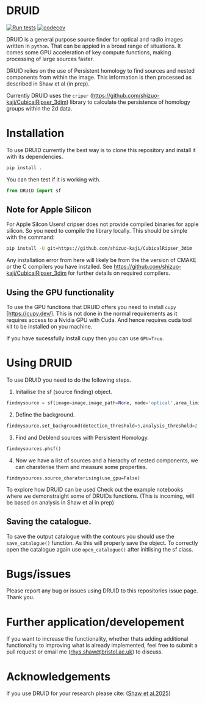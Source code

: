 # DRUID
[![Run tests](https://github.com/RhysAlfShaw/DRUID/actions/workflows/pytest.yaml/badge.svg)](https://github.com/RhysAlfShaw/DRUID/actions/workflows/pytest.yaml)
[![codecov](https://codecov.io/gh/RhysAlfShaw/DRUID/graph/badge.svg?token=C4KD4C6IXA)](https://codecov.io/gh/RhysAlfShaw/DRUID)

DRUID is a general purpose source finder for optical and radio images written in `python`. That can be appied in a broad range of situations. It comes some GPU acceleration of key compute functions, making processing of large sources faster.

DRUID relies on the use of Persistent homology to find sources and nested components from within the image. This information is then processed as described in Shaw et al (in prep). 

Currently DRUID uses the `criper` (https://github.com/shizuo-kaji/CubicalRipser_3dim) library to calculate the persistence of homology groups within the 2d data.

# Installation

To use DRUID currently the best way is to clone this repository and install it with its dependencies.

```bash
pip install .
```

You can then test if it is working with.

```python
from DRUID import sf
```
## Note for Apple Silicon

For Apple Silcon Users! cripser does not provide compiled binaries for apple silicon. So you need to compile the library locally. This should be simple with the command:

```bash
pip install -U git+https://github.com/shizuo-kaji/CubicalRipser_3dim
```

Any installation error from here will likely be from the the version of CMAKE or the C compilers you have installed. See https://github.com/shizuo-kaji/CubicalRipser_3dim for further details on required compilers.

## Using the GPU functionality

To use the GPU functions that DRUID offers you need to install `cupy` [https://cupy.dev/].
This is not done in the normal requirements as it requires access to a Nvidia GPU with Cuda. And hence requires cuda tool kit to be installed on you machine.

If you have sucessfully install cupy then you can use `GPU=True`.

# Using DRUID

To use DRUID you need to do the following steps.

1. Initailise the sf (source finding) object.
```python
findmysource = sf(image=image,image_path=None, mode='optical',area_limit=5,GPU=True, header=header)
```
2. Define the background.
```python
findmysource.set_background(detection_threshold=5,analysis_threshold=2,mode='rms')
```
3. Find and Deblend sources with Persistent Homology.
```python
findmysources.phsf()
```
4. Now we have a list of sources and a hierachy of nested components, we can charaterise them and measure some properties.

```pythons
findmysources.source_charaterising(use_gpu=False)
```

To explore how DRUID can be used Check out the example notebooks where we demonstraight some of DRUIDs functions. (This is incoming, will be based on analysis in Shaw et al in prep)

## Saving the catalogue.
To save the output catalogue with the contours you should use the ```save_catalogue()``` function. As this will properly save the object. To correctly open the catalogue again use ```open_catalogue()``` after initlising the sf class.

# Bugs/issues

Please report any bug or issues using DRUID to this repositories issue page. Thank you.

# Further application/developement

If you want to increase the functionality, whether thats adding additional functionality to improving what is already implemented, feel free to submit a pull request or email me (rhys.shaw@bristol.ac.uk) to discuss.

# Acknowledgements

If you use DRUID for your research please cite: ([Shaw et al.2025](https://doi.org/10.1093/rasti/rzaf006))